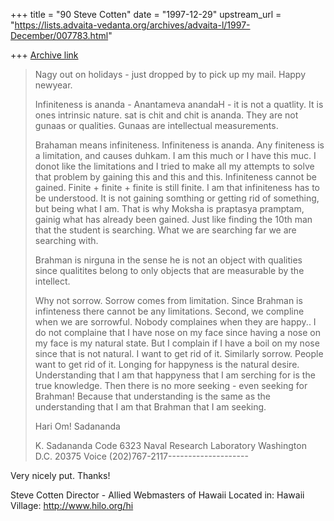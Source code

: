 +++
title = "90 Steve Cotten"
date = "1997-12-29"
upstream_url = "https://lists.advaita-vedanta.org/archives/advaita-l/1997-December/007783.html"

+++
[Archive link](https://lists.advaita-vedanta.org/archives/advaita-l/1997-December/007783.html)

>
>
>Nagy out on holidays - just dropped by to pick up my mail.  Happy newyear.
>
>Infiniteness is ananda - Anantameva anandaH - it is not a quatlity. It is
>ones intrinsic nature.  sat is chit and chit is ananda.  They are not
>gunaas or qualities.  Gunaas are intellectual measurements.
>
>Brahaman means infiniteness. Infiniteness is ananda.  Any finiteness is a
>limitation, and causes duhkam. I am this much or I have this muc.   I donot
>like the limitations and I tried to make all my attempts to solve that
>problem by gaining this and this and this.  Infiniteness cannot be gained.
>Finite + finite  + finite is still finite.  I am that infiniteness has to
>be understood.  It is not gaining somthing or getting rid of something, but
>being what I am.  That is why Moksha is praptasya pramptam, gainig what has
>already been gained.  Just like finding the 10th man that the student is
>searching.  What we are searching far we are searching with.
>
>Brahman is nirguna in the sense he is not an object with qualities since
>qualitites belong to only objects that are measurable by the intellect.
>
>Why not sorrow.  Sorrow comes from limitation.  Since Brahman is
>infinteness there cannot be any limitations.   Second, we compline when we
>are sorrowful.  Nobody complaines when they are happy..  I do not complaine
>that I have nose on my face since having a nose on my face is my  natural
>state.  But I complain if I have a boil on my nose since that is not
>natural.  I want to get rid of it.  Similarly sorrow.  People want to get
>rid of it.  Longing for happyness is the natural desire.  Understanding
>that I am that happyness that I am serching for is the true knowledge.
>Then there is no more seeking - even seeking for Brahman! Because that
>understanding is the same as the understanding that I am that Brahman that
>I am seeking.
>
>Hari Om!
>Sadananda
>
>K. Sadananda
>Code 6323
>Naval Research Laboratory
>Washington D.C. 20375
>Voice (202)767-2117--------------------

Very nicely put. Thanks!

Steve Cotten
Director - Allied Webmasters of Hawaii
Located in:
Hawaii Village: http://www.hilo.org/hi

